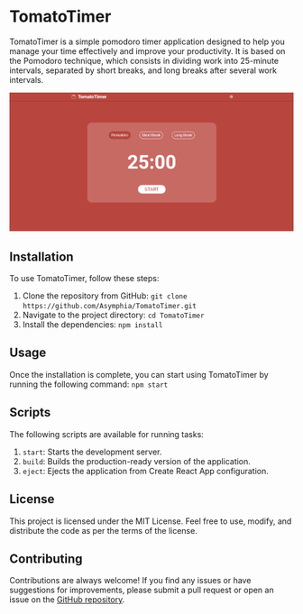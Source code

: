 # TomatoTimer

TomatoTimer is a simple pomodoro timer application designed to help you manage your time effectively and improve your productivity. It is based on the Pomodoro technique, which consists in dividing work into 25-minute intervals, separated by short breaks, and long breaks after several work intervals.

![screenshot from the TomatoTimer app](./src/img/TomatoTimer.png)

## Installation

To use TomatoTimer, follow these steps:
1. Clone the repository from GitHub: `git clone https://github.com/Asymphia/TomatoTimer.git`
2. Navigate to the project directory: `cd TomatoTimer`
3. Install the dependencies: `npm install`

## Usage

Once the installation is complete, you can start using TomatoTimer by running the following command:
`npm start`

## Scripts

The following scripts are available for running tasks:
1. `start`: Starts the development server.
2. `build`: Builds the production-ready version of the application.
3. `eject`: Ejects the application from Create React App configuration.

## License

This project is licensed under the MIT License. Feel free to use, modify, and distribute the code as per the terms of the license.

## Contributing

Contributions are always welcome! If you find any issues or have suggestions for improvements, please submit a pull request or open an issue on the [GitHub repository](https://github.com/Asymphia/TomatoTimer).
